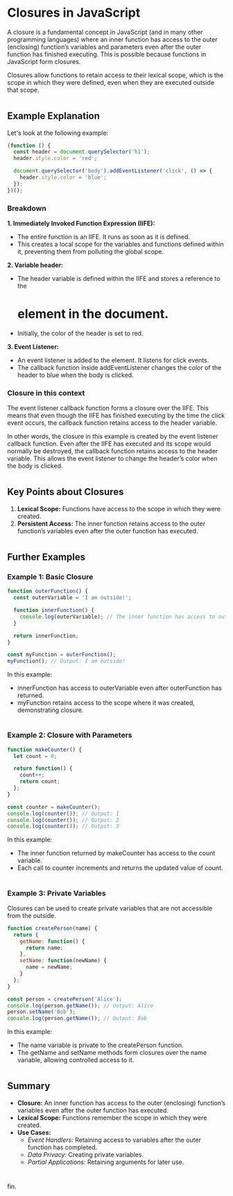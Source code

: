 # Closures in JavaScript

A closure is a fundamental concept in JavaScript (and in many other programming languages) where an inner function has access to the outer (enclosing) function’s variables and parameters even after the outer function has finished executing. This is possible because functions in JavaScript form closures.

Closures allow functions to retain access to their lexical scope, which is the scope in which they were defined, even when they are executed outside that scope.

#

## Example Explanation
Let's look at the following example:
```javascript
(function () {
  const header = document.querySelector('h1');
  header.style.color = 'red';

  document.querySelector('body').addEventListener('click', () => {
    header.style.color = 'blue';
  });
})();
```
### Breakdown
**1. Immediately Invoked Function Expression (IIFE):**
   - The entire function is an IIFE. It runs as soon as it is defined.
   - This creates a local scope for the variables and functions defined within it, preventing them from polluting the global scope.

**2. Variable header:**
   - The header variable is defined within the IIFE and stores a reference to the <h1> element in the document.
   - Initially, the color of the header is set to red.

**3. Event Listener:**
   - An event listener is added to the <body> element. It listens for click events.
   - The callback function inside addEventListener changes the color of the header to blue when the body is clicked.

### Closure in this context
The event listener callback function forms a closure over the IIFE. This means that even though the IIFE has finished executing by the time the click event occurs, the callback function retains access to the header variable.

In other words, the closure in this example is created by the event listener callback function. Even after the IIFE has executed and its scope would normally be destroyed, the callback function retains access to the header variable. This allows the event listener to change the header’s color when the body is clicked.

#

## Key Points about Closures
1. **Lexical Scope:** Functions have access to the scope in which they were created.</br>
2. **Persistent Access:** The inner function retains access to the outer function’s variables even after the outer function has executed.

#

## Further Examples
### Example 1: Basic Closure
```javascript
function outerFunction() {
  const outerVariable = 'I am outside!';

  function innerFunction() {
    console.log(outerVariable); // The inner function has access to outerVariable
  }

  return innerFunction;
}

const myFunction = outerFunction();
myFunction(); // Output: I am outside!
```
In this example:
- innerFunction has access to outerVariable even after outerFunction has returned.
- myFunction retains access to the scope where it was created, demonstrating closure.

#

### Example 2: Closure with Parameters
```javascript
function makeCounter() {
  let count = 0;

  return function() {
    count++;
    return count;
  };
}

const counter = makeCounter();
console.log(counter()); // Output: 1
console.log(counter()); // Output: 2
console.log(counter()); // Output: 3
```
In this example:
- The inner function returned by makeCounter has access to the count variable.
- Each call to counter increments and returns the updated value of count.

#

### Example 3: Private Variables

Closures can be used to create private variables that are not accessible from the outside.
```javascript
function createPerson(name) {
  return {
    getName: function() {
      return name;
    },
    setName: function(newName) {
      name = newName;
    }
  };
}

const person = createPerson('Alice');
console.log(person.getName()); // Output: Alice
person.setName('Bob');
console.log(person.getName()); // Output: Bob
```
In this example:
- The name variable is private to the createPerson function.
- The getName and setName methods form closures over the name variable, allowing controlled access to it.

#

## Summary
- **Closure:** An inner function has access to the outer (enclosing) function’s variables even after the outer function has executed.
- **Lexical Scope:** Functions remember the scope in which they were created.
- **Use Cases:**
  - _Event Handlers:_ Retaining access to variables after the outer function has completed.
  - _Data Privacy:_ Creating private variables.
  - _Partial Applications:_ Retaining arguments for later use.
 
#
fin.
